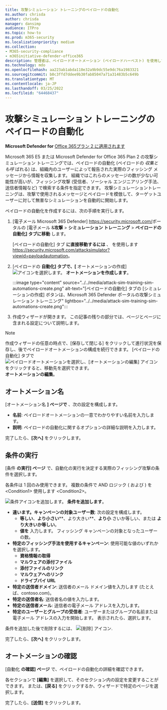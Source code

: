 ```yaml
---
title: 攻撃シミュレーション トレーニングのペイロードの自動化
ms.author: chrisda
author: chrisda
manager: dansimp
audience: ITPro
ms.topic: how-to
ms.prod: m365-security
ms.localizationpriority: medium
ms.collection:
- M365-security-compliance
- m365initiative-defender-office365
description: 管理者は、ペイロードオートメーション (ペイロードハーベスト) を使用して、Microsoft Defender for Office 365 プラン 2 での攻撃シミュレーショントレーニングの自動シミュレーションを収集および起動する方法について説明します。
ms.technology: mdo
ms.openlocfilehash: aa223ab1abda110e32a9b9dc55e9dc76a1983321
ms.sourcegitcommit: b0c3ffd7ddee9b30fab85047a71a31483b5c649b
ms.translationtype: MT
ms.contentlocale: ja-JP
ms.lasthandoff: 03/25/2022
ms.locfileid: "64468437"
---
```

# <a name="payload-automations-for-attack-simulation-training"></a>攻撃シミュレーション トレーニングのペイロードの自動化

**Microsoft Defender for** [Office 365プラン 2 に適用されます](defender-for-office-365.md)

Microsoft 365 E5 または Microsoft Defender for Office 365 Plan 2 の攻撃シミュレーション トレーニングでは、ペイロードの自動化 (ペイロードの _収集とも呼_ ばれる) は、組織内のユーザーによって報告された実際のフィッシング メッセージから情報を収集します。 組織ではこれらのメッセージの数が少ない可能性が高いが、フィッシング攻撃 (受信者、ソーシャル エンジニアリング手法、送信者情報など) で検索する条件を指定できます。 攻撃シミュレーショントレーニングは、攻撃で使用されるメッセージとペイロードを模倣して、ターゲットユーザーに対して無害なシミュレーションを自動的に開始します。

ペイロードの自動化を作成するには、次の手順を実行します。

1. [電子メール Microsoft 365 Defender] <https://security.microsoft.com/>ポータルの [電子メール &**攻撃** \> **シミュレーション トレーニング** \> **ペイロードの自動化] タブに移動** します。

   [ペイロードの自動化] タブ **に直接移動するには** 、 を使用します <https://security.microsoft.com/attacksimulator?viewid=payloadautomation>。

2. [ペイロードの **自動化] タブで、[** オートメーションの作成] ![アイコンを選択します。](../../media/m365-cc-sc-create-icon.png) **オートメーションを作成します**。

   :::image type="content" source="../../media/attack-sim-training-sim-automations-create.png" alt-text="[ペイロードの自動化] タブの [シミュレーションの作成] ボタンは、Microsoft 365 Defender ポータルの攻撃シミュレーション トレーニング" lightbox="../../media/attack-sim-training-sim-automations-create.png":::

3. 作成ウィザードが開きます。 この記事の残りの部分では、ページとページに含まれる設定について説明します。

> [!NOTE]
> 作成ウィザードの任意の時点で、[保存して閉じる] をクリックして進行状況を保存し、後でペイロードオートメーションの構成を続行できます。 [ペイロードの自動化] タブで![ペイロードオートメーションを選択し、[オートメーションの編集] アイコンをクリックすると、移動先を選択できます。](../../media/m365-cc-sc-edit-icon.png) **オートメーションの編集**。

## <a name="automation-name"></a>オートメーション名

[オートメーション名 **] ページで** 、次の設定を構成します。

- **名前**: ペイロードオートメーションの一意でわかりやすい名前を入力します。
- **説明**: ペイロードの自動化に関するオプションの詳細な説明を入力します。

完了したら、**[次へ]** をクリックします。

## <a name="run-conditions"></a>条件の実行

[条件 **の実行] ページ** で、自動化の実行を決定する実際のフィッシング攻撃の条件を選択します。

各条件は 1 回のみ使用できます。 複数の条件で AND ロジック ( および ) を\<Condition1\> 使用します \<Condition2\>。

![条件アイコンを追加します。](../../media/m365-cc-sc-create-icon.png) **条件を追加します**。

- **違います。キャンペーンの対象ユーザー数**: 次の設定を構成します。
  - **等しい**、**より小さい****、より大きい**、**より小** さいか等しい、または **より大きいか等しい**。
  - **値を** 入力します。 フィッシング キャンペーンの対象となったユーザーの数。
- **特定のフィッシング手法を使用するキャンペーン**: 使用可能な値のいずれかを選択します。
  - **資格情報の取得**
  - **マルウェアの添付ファイル**
  - **添付ファイルのリンク**
  - **マルウェアへのリンク**
  - **ドライブバイ URL**
- **特定の送信者ドメイン**: 送信者のメール ドメイン値を入力します (たとえば、contoso.com)。
- **特定の送信者名**: 送信者名の値を入力します。
- **特定の送信者メール**: 送信者の電子メール アドレスを入力します。
- **特定のユーザーとグループの受信者**: ユーザーまたはグループの名前または電子メール アドレスの入力を開始します。 表示されたら、選択します。

条件を追加した後で削除するには、 ![[削除] アイコン](../../media/m365-cc-sc-delete-icon.png).

完了したら、**[次へ]** をクリックします。

## <a name="review-automation"></a>オートメーションの確認

[自動化 **の確認] ページ** で、ペイロードの自動化の詳細を確認できます。

各セクションで **[編集]** を選択して、そのセクション内の設定を変更することができます。 または、**[戻る]** をクリックするか、ウィザードで特定のページを選択します。

完了したら、**[送信]** をクリックします。
